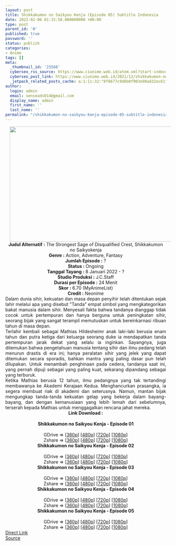 ```yaml
---
layout: post
title: Shikkakumon no Saikyou Kenja (Episode 05) Subtitle Indonesia
date: 2022-02-06 01:15:58.000000000 +00:00
type: post
parent_id: '0'
published: true
password: ''
status: publish
categories:
- Anime
tags: []
meta:
  _thumbnail_id: '23568'
  cyberseo_rss_source: https://www.ciunime.web.id/atom.xml?start-index=1
  cyberseo_post_link: https://www.ciunime.web.id/2021/12/shikkakumon-no-saikyou-kenja-subtitle.html
  _jetpack_related_posts_cache: a:1:{s:32:"8f6677c9d6b0f903e98ad32ec61f8deb";a:2:{s:7:"expires";i:1654670976;s:7:"payload";a:3:{i:0;a:1:{s:2:"id";i:25111;}i:1;a:1:{s:2:"id";i:25054;}i:2;a:1:{s:2:"id";i:24956;}}}}
author:
  login: admin
  email: senseads014@gmail.com
  display_name: admin
  first_name: ''
  last_name: ''
permalink: "/shikkakumon-no-saikyou-kenja-episode-05-subtitle-indonesia/"
---
```

<div class="separator" style="clear: both; text-align: center;"><a href="https://blogger.googleusercontent.com/img/a/AVvXsEgykXe5fIipLmfXPYfZWYPrPodxl0HMv4MEF_P-G-AtpMIhaC4lJNMiOKMibpug0saoxHzbZK83YnsuR5bfko7trv4lR7OCkqOpYFX8Kxvt-QwEch_M8mOo_f6XNFi3HGbG8zeKAWMZCa-Fmf7vKjvlKL2BdGa_nvKkbR_DTt3a_7B8CGgEBIRz4Q81=s1280" style="margin-left: 1em; margin-right: 1em;"><img border="0" data-original-height="720" data-original-width="1280" height="360" src="{{ site.baseurl }}/assets/2022/02/AVvXsEgykXe5fIipLmfXPYfZWYPrPodxl0HMv4MEF_P-G-AtpMIhaC4lJNMiOKMibpug0saoxHzbZK83YnsuR5bfko7trv4lR7OCkqOpYFX8Kxvt-QwEch_M8mOo_f6XNFi3HGbG8zeKAWMZCa-Fmf7vKjvlKL2BdGa_nvKkbR_DTt3a_7B8CGgEBIRz4Q81=w640-h360" width="640" /></a></div>
<div class="separator" style="clear: both; text-align: center;"></div>
<div style="text-align: center;"><b>Judul</b><b><b> Alternatif</b> :</b> The Strongest Sage of Disqualified Crest, Shikkakumon no Saikyokenja</div>
<div style="text-align: center;"><b><b>Genre :</b></b> Action, Adventure, Fantasy</div>
<div style="text-align: center;"><b>Jumlah Episode :</b> ?<br /><b>Status :&nbsp;</b>Ongoing<br /><b>Tanggal Tayang :</b> 8 Januari 2022 - ?<br /><b>Studio Produksi :</b>&nbsp;J.C.Staff<br /><b>Durasi per Episode :</b> 24 Menit</div>
<div style="text-align: center;"><b>Skor :</b> 6.70 (MyAnimeList)</div>
<div style="text-align: center;"><b>Credit :</b>&nbsp;Neonime</div>
<div style="text-align: center;"></div>
<div style="text-align: justify;">
<div>Dalam dunia sihir, kekuatan dan masa depan penyihir telah ditentukan sejak lahir melalui apa yang disebut "Tanda" empat simbol yang mengkategorikan bakat manusia dalam sihir. Menyesali fakta bahwa tandanya dianggap tidak cocok untuk pertempuran dan hanya berguna untuk peningkatan sihir, seorang bijak yang sangat terampil memutuskan untuk bereinkarnasi ribuan tahun di masa depan.</div>
<div></div>
<div>Terlahir kembali sebagai Mathias Hildesheimr anak laki-laki berusia enam tahun dan putra ketiga dari keluarga seorang duke ia mendapatkan tanda pertempuran jarak dekat yang selalu ia inginkan. Sayangnya, juga ditemukan bahwa pengetahuan manusia tentang sihir dan ilmu pedang telah menurun drastis di era ini; hanya peralatan sihir yang jelek yang dapat ditemukan secara sporadis, bahkan mantra yang paling dasar pun telah dilupakan. Untuk menambah penghinaan pada cedera, tandanya saat ini, yang pernah dipuji sebagai yang paling kuat, sekarang dipandang sebagai yang terburuk.</div>
<div></div>
<div>Ketika Mathias berusia 12 tahun, ilmu pedangnya yang tak tertandingi membawanya ke Akademi Kerajaan Kedua. Menghancurkan prasangka, ia segera membuat riak di akademi dan seterusnya. Namun, mantan bijak mengungkap tanda-tanda kekuatan gelap yang bekerja dalam bayang-bayang, dan dengan kemanusiaan yang lebih lemah dari sebelumnya, terserah kepada Mathias untuk menggagalkan rencana jahat mereka.</div>
</div>
<div style="text-align: justify;"></div>
<div style="text-align: justify;"></div>
<div style="text-align: center;">
<div style="text-align: center;">
<div style="text-align: left;">
<div style="text-align: center;"><b>Link Download :</b></div>
<div style="text-align: center;"><b><br /></b></div>
<div style="text-align: center;"><span style="text-align: left;"><b>Shikkakumon no Saikyou Kenja&nbsp;</b></span><b>- Episode 01</b></div>
<div style="text-align: center;"><b><br /></b></div>
<div style="text-align: center;">GDrive =&gt; [<a href="https://acefile.co/f/64760535/snsk-1-360p-samehadaku-care-mp4" target="_blank" rel="noopener">360p</a>] [<a href="https://acefile.co/f/64760545/snsk-1-480p-samehadaku-care-mp4" target="_blank" rel="noopener">480p</a>] [<a href="https://acefile.co/f/64760837/snsk-1-mp4hd-samehadaku-care-mp4" target="_blank" rel="noopener">720p</a>] [<a href="https://acefile.co/f/64761001/snsk-1-fullhd-samehadaku-care-mp4" target="_blank" rel="noopener">1080p</a>]</div>
<div style="text-align: center;">Zshare =&gt; [<a href="https://www119.zippyshare.com/v/XrwyiOA0/file.html" target="_blank" rel="noopener">360p</a>] [<a href="https://www119.zippyshare.com/v/dSmFiDoK/file.html" target="_blank" rel="noopener">480p</a>] [<a href="https://www119.zippyshare.com/v/OYtnpgsj/file.html" target="_blank" rel="noopener">720p</a>] [<a href="https://www29.zippyshare.com/v/2Kw9Pfip/file.html" target="_blank" rel="noopener">1080p</a>]</div>
<div style="text-align: center;"></div>
<div style="text-align: center;">
<div><span style="text-align: left;"><b>Shikkakumon no Saikyou Kenja&nbsp;</b></span><b>- Episode 02</b></div>
<div><b><br /></b></div>
<div>GDrive =&gt; [<a href="https://www.mp4upload.com/3pm78xenu09m" target="_blank" rel="noopener">360p</a>] [<a href="https://acefile.co/f/65385371/neonime_shikkakumon-02-480p-zip" target="_blank" rel="noopener">480p</a>] [<a href="https://acefile.co/f/65385719/neonime_shikkakumon-02-720p-zip" target="_blank" rel="noopener">720p</a>] [<a href="https://acefile.co/f/65386107/neonime_shikkakumon-02-1080p-zip" target="_blank" rel="noopener">1080p</a>]</div>
<div>Zshare =&gt; [<a href="https://www65.zippyshare.com/v/NNlhso8X/file.html" target="_blank" rel="noopener">360p</a>] [<a href="https://www14.zippyshare.com/v/cE6aX72o/file.html" target="_blank" rel="noopener">480p</a>] [<a href="https://www113.zippyshare.com/v/YiHwi8hT/file.html" target="_blank" rel="noopener">720p</a>] [<a href="https://www51.zippyshare.com/v/VsVPbNy3/file.html" target="_blank" rel="noopener">1080p</a>]</div>
<div></div>
<div>
<div><span style="text-align: left;"><b>Shikkakumon no Saikyou Kenja&nbsp;</b></span><b>- Episode 03</b></div>
<div><b><br /></b></div>
<div>GDrive =&gt; [<a href="https://www.mp4upload.com/eyw56kc1mnjo" target="_blank" rel="noopener">360p</a>] [<a href="https://acefile.co/f/66000984/neonime_shikkakumon-03-480p-zip" target="_blank" rel="noopener">480p</a>] [<a href="https://acefile.co/f/66001363/neonime_shikkakumon-03-720p-zip" target="_blank" rel="noopener">720p</a>] [<a href="https://acefile.co/f/66001938/neonime_shikkakumon-03-1080p-zip" target="_blank" rel="noopener">1080p</a>]</div>
<div>Zshare =&gt; [<a href="https://www69.zippyshare.com/v/s2EQQw1k/file.html" target="_blank" rel="noopener">360p</a>] [<a href="https://www76.zippyshare.com/v/hTAHBSBv/file.html" target="_blank" rel="noopener">480p</a>] [<a href="https://www66.zippyshare.com/v/epIePwxI/file.html" target="_blank" rel="noopener">720p</a>] [<a href="https://www46.zippyshare.com/v/2qFmo9y9/file.html" target="_blank" rel="noopener">1080p</a>]</div>
</div>
<div></div>
<div>
<div><span style="text-align: left;"><b>Shikkakumon no Saikyou Kenja&nbsp;</b></span><b>- Episode 04</b></div>
<div><b><br /></b></div>
<div>GDrive =&gt; [<a href="https://www.mp4upload.com/bcc5qbtbvryw" target="_blank" rel="noopener">360p</a>] [<a href="https://acefile.co/f/66600518/neonime_shikkakumon-04-480p-zip" target="_blank" rel="noopener">480p</a>] [<a href="https://acefile.co/f/66600843/neonime_shikkakumon-04-720p-zip" target="_blank" rel="noopener">720p</a>] [<a href="https://acefile.co/f/66601368/neonime_shikkakumon-04-1080p-zip" target="_blank" rel="noopener">1080p</a>]</div>
<div>Zshare =&gt; [<a href="https://www30.zippyshare.com/v/0GVtMCHo/file.html" target="_blank" rel="noopener">360p</a>] [<a href="https://www70.zippyshare.com/v/c9eSG34m/file.html" target="_blank" rel="noopener">480p</a>] [<a href="https://www108.zippyshare.com/v/FDU1I71e/file.html" target="_blank" rel="noopener">720p</a>] [<a href="https://www98.zippyshare.com/v/ex3v1iEt/file.html" target="_blank" rel="noopener">1080p</a>]</div>
</div>
<div></div>
<div>
<div><span style="text-align: left;"><b>Shikkakumon no Saikyou Kenja&nbsp;</b></span><b>- Episode 05</b></div>
<div><b><br /></b></div>
<div>GDrive =&gt; [<a href="https://www.mp4upload.com/c9h4k0gmh49h" target="_blank" rel="noopener">360p</a>] [<a href="https://acefile.co/f/67199248/neonime_snsk-5-480p-zip" target="_blank" rel="noopener">480p</a>] [<a href="https://acefile.co/f/67199563/neonime_snsk-5-720p-zip" target="_blank" rel="noopener">720p</a>] [<a href="https://acefile.co/f/67199956/neonime_snsk-5-1080p-zip" target="_blank" rel="noopener">1080p</a>]</div>
<div>Zshare =&gt; [<a href="https://www114.zippyshare.com/v/0AYaX8wK/file.html" target="_blank" rel="noopener">360p</a>] [<a href="https://www111.zippyshare.com/v/ooKXLhs0/file.html" target="_blank" rel="noopener">480p</a>] [<a href="https://www65.zippyshare.com/v/Q9STWloo/file.html" target="_blank" rel="noopener">720p</a>] [<a href="https://www90.zippyshare.com/v/jxgi4mTe/file.html" target="_blank" rel="noopener">1080p</a>]</div>
</div>
</div>
</div>
</div>
</div>
<link rel="stylesheet" href="https://cdnjs.cloudflare.com/ajax/libs/font-awesome/4.7.0/css/font-awesome.min.css" />
<div class="divbtn"> <a href="https://handymansurrender.com/fihup8buzv?key=94550f7ce39444073321dde3b8782f97" class="btn"><i class="fa fa-download"></i> Direct Link</a> <br /><a href="https://www.ciunime.web.id/2021/12/shikkakumon-no-saikyou-kenja-subtitle.html">Source</a> </div>
